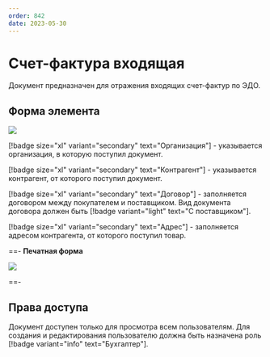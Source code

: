 ```yaml
---
order: 842
date: 2023-05-30
---
```

# Счет-фактура входящая

Документ предназначен для отражения входящих счет-фактур по ЭДО.

## Форма элемента

![](/images/Счет_фактура_вх.jpg)

[!badge size="xl" variant="secondary" text="Организация"] - указывается организация, в которую поступил документ.

[!badge size="xl" variant="secondary" text="Контрагент"] - указывается контрагент, от которого поступил документ.

[!badge size="xl" variant="secondary" text="Договор"] -  заполняется договором между покупателем и поставщиком. Вид документа договора должен быть [!badge variant="light" text="С поставщиком"].

[!badge size="xl" variant="secondary" text="Адрес"] - заполняется адресом контрагента, от которого поступил товар.

==- **Печатная форма**

![](/images/Печатная_форма_счет_фактура_вх.jpg)

==-

## Права доступа

Документ доступен только для просмотра всем пользователям. Для создания и редактирования пользователю должна быть назначена роль [!badge variant="info" text="Бухгалтер"].
